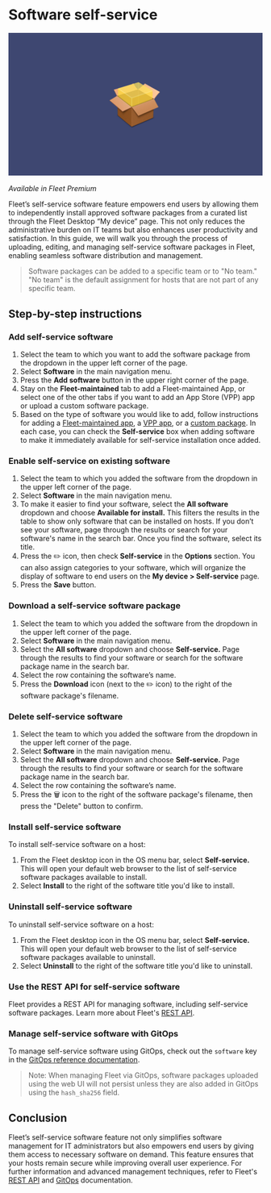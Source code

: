 # Software self-service

![Software self-service](../website/assets/images/articles/software-self-service-1600x900@2x.png)

_Available in Fleet Premium_

Fleet’s self-service software feature empowers end users by allowing them to independently install approved software packages from a curated list through the Fleet Desktop “My device” page. This not only reduces the administrative burden on IT teams but also enhances user productivity and satisfaction. In this guide, we will walk you through the process of uploading, editing, and managing self-service software packages in Fleet, enabling seamless software distribution and management.

> Software packages can be added to a specific team or to "No team." "No team" is the default assignment for hosts that are not part of any specific team.

## Step-by-step instructions

### Add self-service software

1. Select the team to which you want to add the software package from the dropdown in the upper left corner of the page.
2. Select **Software** in the main navigation menu.
3. Press the **Add software** button in the upper right corner of the page.
4. Stay on the **Fleet-maintained** tab to add a Fleet-maintained App, or select one of the other tabs if you want to add an App Store (VPP) app or upload a custom software package.
5. Based on the type of software you would like to add, follow instructions for adding a [Fleet-maintained app](https://fleetdm.com/guides/fleet-maintained-apps#add-a-fleet-maintained-app), a [VPP app](https://fleetdm.com/guides/install-vpp-apps-on-macos-using-fleet#add-the-app-to-fleet), or a [custom package](https://fleetdm.com/guides/deploy-software-packages#add-a-custom-package). In each case, you can check the **Self-service** box when adding software to make it immediately available for self-service installation once added.

### Enable self-service on existing software

1. Select the team to which you added the software from the dropdown in the upper left corner of the page.
2. Select **Software** in the main navigation menu.
3. To make it easier to find your software, select the **All software** dropdown and choose **Available for install.** This filters the results in the table to show only software that can be installed on hosts. If you don’t see your software, page through the results or search for your software's name in the search bar. Once you find the software, select its title.
4. Press the ✏️ icon, then check **Self-service** in the **Options** section. You can also assign categories to your software, which will organize the display of software to end users on the **My device > Self-service** page.
5. Press the **Save** button.

### Download a self-service software package

1. Select the team to which you added the software from the dropdown in the upper left corner of the page.
2. Select **Software** in the main navigation menu.
3. Select the **All software** dropdown and choose **Self-service.** Page through the results to find your software or search for the software package name in the search bar.
4. Select the row containing the software’s name.
5. Press the **Download** icon (next to the ✏️ icon) to the right of the software package's filename.

### Delete self-service software

1. Select the team to which you added the software from the dropdown in the upper left corner of the page.
2. Select **Software** in the main navigation menu.
3. Select the **All software** dropdown and choose **Self-service.** Page through the results to find your software or search for the software package name in the search bar.
4. Select the row containing the software’s name.
5. Press the 🗑️ icon to the right of the software package's filename, then press the "Delete" button to confirm.

### Install self-service software

To install self-service software on a host:

1. From the Fleet desktop icon in the OS menu bar, select **Self-service.** This will open your default web browser to the list of self-service software packages available to install.
2. Select **Install** to the right of the software title you'd like to install.

### Uninstall self-service software

To uninstall self-service software on a host:

1. From the Fleet desktop icon in the OS menu bar, select **Self-service.** This will open your default web browser to the list of self-service software packages available to uninstall.
2. Select **Uninstall** to the right of the software title you'd like to uninstall.

### Use the REST API for self-service software

Fleet provides a REST API for managing software, including self-service software packages.  Learn more about Fleet's [REST API](https://fleetdm.com/docs/rest-api/rest-api#software).

### Manage self-service software with GitOps

To manage self-service software using GitOps, check out the `software` key in the [GitOps reference documentation](https://fleetdm.com/docs/using-fleet/gitops#software).

> Note: When managing Fleet via GitOps, software packages uploaded using the web UI will not persist unless they are also added in GitOps using the `hash_sha256` field.

## Conclusion

Fleet’s self-service software feature not only simplifies software management for IT administrators but also empowers end users by giving them access to necessary software on demand. This feature ensures that your hosts remain secure while improving overall user experience. For further information and advanced management techniques, refer to Fleet's [REST API](https://fleetdm.com/docs/rest-api/rest-api#software) and [GitOps](https://fleetdm.com/docs/using-fleet/gitops#software) documentation. 

<meta name="articleTitle" value="Software self-service">
<meta name="authorFullName" value="Jahziel Villasana-Espinoza">
<meta name="authorGitHubUsername" value="jahzielv">
<meta name="category" value="guides">
<meta name="publishedOn" value="2025-06-20">
<meta name="articleImageUrl" value="../website/assets/images/articles/software-self-service-1600x900@2x.png">
<meta name="description" value="This guide will walk you through adding apps to Fleet for user self-service.">
